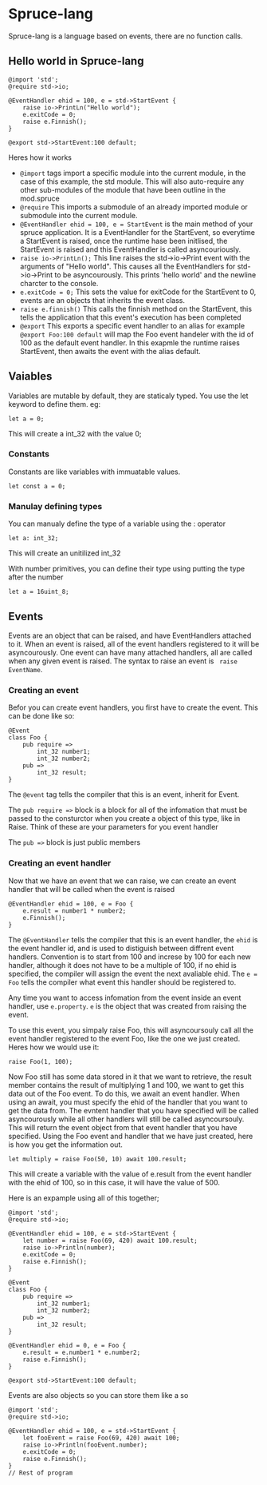 # Spruce-lang
Spruce-lang is a language based on events, there are no function calls.
## Hello world in Spruce-lang
```spruce
@import 'std';
@require std->io;

@EventHandler ehid = 100, e = std->StartEvent {
    raise io->PrintLn("Hello world");
    e.exitCode = 0;
    raise e.Finnish();
}

@export std->StartEvent:100 default;
```

Heres how it works
- `@import` tags import a specific module into the current module, in the case of this example, the std module. This will also auto-require any other sub-modules of 
the module that have been outline in the mod.spruce
- `@require` This imports a submodule of an already imported module or submodule into the current module.
- `@EventHandler ehid = 100, e = StartEvent` is the main method of your spruce application. It is a EventHandler for the StartEvent, so everytime a StartEvent is 
raised, once the runtime hase been initlised, the StartEvent is raised and this EventHandler is called asyncouriously.
- `raise io->PrintLn();` This line raises the std->io->Print event with the arguments of "Hello world". This causes all the EventHandlers for std->io->Print to be 
asyncourously. This prints 'hello world' and the newline charcter to the console.
- `e.exitCode = 0;` This sets the value for exitCode for the StartEvent to 0, events are an objects that inherits the event class.
- `raise e.finnish()` This calls the finnish method on the StartEvent, this tells the application that this event's execution has been completed
- `@export` This exports a specific event handler to an alias for example `@export Foo:100 default` will map the Foo event handeler with the id of 100 as the 
default event handler. In this exapmle the runtime raises StartEvent, then awaits the event with the alias default.

## Vaiables 
Variables are mutable by default, they are staticaly typed. You use the let keyword to define them. eg:
```spruce
let a = 0;
```
This will create a int_32 with the value 0;

### Constants
Constants are like variables with immuatable values.
```spruce
let const a = 0;
```

### Manulay defining types
You can manualy define the type of a variable using the : operator
```spruce
let a: int_32;
```
This will create an unitilized int_32

With number primitives, you can define their type using putting the type after the number
```spruce
let a = 16uint_8;
```

## Events
Events are an object that can be raised, and have EventHandlers attached to it. When an event is raised, all of the event handlers registered to it will be 
asyncourously. One event can have many attached handlers, all are called when any given event is raised. The syntax to raise an event is ` raise EventName`.

### Creating an event
Befor you can create event handlers, you first have to create the event. This can be done like so:
```spruce
@Event
class Foo {
    pub require =>
        int_32 number1;
        int_32 number2;
    pub =>
        int_32 result;
}
```

The `@event` tag tells the compiler that this is an event, inherit for Event.

The `pub require =>` block is a block for all of the infomation that must be passed to the consturctor when you create a object of this type, like in Raise. Think 
of these are your parameters for you event handler

The `pub =>` block is just public members

### Creating an event handler
Now that we have an event that we can raise, we can create an event handler that will be called when the event is raised
```spruce
@EventHandler ehid = 100, e = Foo {
    e.result = number1 * number2;
    e.Finnish();
}
```
The `@EventHandler` tells the compiler that this is an event handler, the `ehid` is the event handler id, and is used to distiguish between diffrent event handlers. 
Convention is to start from 100 and increse by 100 for each new handler, although it does not have to be a multiple of 100, if no ehid is specified, the compiler 
will assign the event the next avaliable ehid. The `e = Foo` tells the compiler what event this handler should be registered to.

Any time you want to access infomation from the event inside an event handler, use `e.property`. `e` is the object that was created from raising the event.

To use this event, you simpaly raise Foo, this will asyncoursouly call all the event handler registered to the event Foo, like the one we just created. Heres how we 
would use it:

```spruce
raise Foo(1, 100);
```

Now Foo still has some data stored in it that we want to retrieve, the result member contains the result of multiplying 1 and 100, we want to get this data out of 
the Foo event. To do this, we await an event handler. When using an await, you must specify the ehid of the handler that you want to get the data from. The evntent 
handler that you have specified will be called asyncourously while all other handlers will still be called asyncoursouly. This will return the event object from 
that event handler that you have specified. Using the Foo event and handler that we have just created, here is how you get the information out.
```
let multiply = raise Foo(50, 10) await 100.result;
```
This will create a variable with the value of e.result from the event handler with the ehid of 100, so in this case, it will have the value of 500.

Here is an expample using all of this together;

```spruce
@import 'std';
@require std->io;

@EventHandler ehid = 100, e = std->StartEvent {
    let number = raise Foo(69, 420) await 100.result;
    raise io->Println(number);
    e.exitCode = 0;
    raise e.Finnish();    
}

@Event
class Foo {
    pub require =>
        int_32 number1;
        int_32 number2;
    pub =>
        int_32 result;
}

@EventHandler ehid = 0, e = Foo {
    e.result = e.number1 * e.number2;
    raise e.Finnish();
}

@export std->StartEvent:100 default;
```

Events are also objects so you can store them like a so

```spruce
@import 'std';
@require std->io;

@EventHandler ehid = 100, e = std->StartEvent {
    let fooEvent = raise Foo(69, 420) await 100;
    raise io->Println(fooEvent.number);
    e.exitCode = 0;
    raise e.Finnish();    
}
// Rest of program
```

